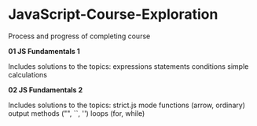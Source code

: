 # JavaScript-Course-Exploration
Process and progress of completing course

**01 JS Fundamentals 1**

Includes solutions to the topics:
expressions
statements
conditions
simple calculations

**02 JS Fundamentals 2**

Includes solutions to the topics:
strict.js mode
functions (arrow, ordinary)
output methods ("", ``, '')
loops (for, while)
